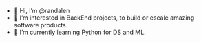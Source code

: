 - 👋 Hi, I’m @randalen
- 👀 I’m interested in BackEnd projects, to build or escale amazing software products.
- 🌱 I’m currently learning Python for DS and ML.
